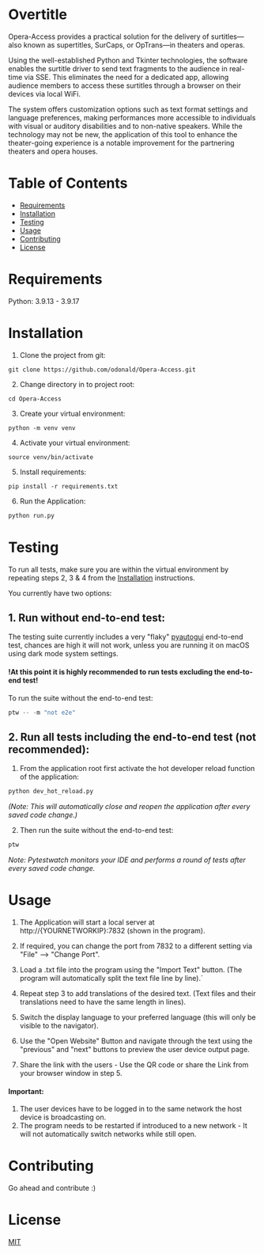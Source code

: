 # Overtitle

Opera-Access provides a practical solution for the delivery of surtitles—also known as supertitles, SurCaps, or OpTrans—in theaters and operas. 

Using the well-established Python and Tkinter technologies, the software enables the surtitle driver to send text fragments to the audience in real-time via SSE. This eliminates the need for a dedicated app, allowing audience members to access these surtitles through a browser on their devices via local WiFi. 

The system offers customization options such as text format settings and language preferences, making performances more accessible to individuals with visual or auditory disabilities and to non-native speakers. While the technology may not be new, the application of this tool to enhance the theater-going experience is a notable improvement for the partnering theaters and opera houses.

# Table of Contents
- [Requirements](#Requirements)
- [Installation](#Installation)
- [Testing](#Testing)
- [Usage](#Usage)
- [Contributing](#Contributing)
- [License](#License)

# Requirements
Python: 3.9.13 - 3.9.17


# Installation

1. Clone the project from git:

```
git clone https://github.com/odonald/Opera-Access.git
```


2. Change directory in to project root:

```
cd Opera-Access
```
3. Create your virtual environment:

```
python -m venv venv
```
4. Activate your virtual environment:
```
source venv/bin/activate
```

5. Install requirements:
```
pip install -r requirements.txt
```

6. Run the Application:

```python
python run.py
```

# Testing
To run all tests, make sure you are within the virtual environment by repeating steps 2, 3 & 4 from the [Installation](##Installation) instructions.

You currently have two options:

## 1. Run without end-to-end test:
The testing suite currently includes a very "flaky" [pyautogui](https://pyautogui.readthedocs.io/en/latest/)
 end-to-end test, chances are high it will not work, unless you are running it on macOS using dark mode system settings.
#### !At this point it is highly recommended to run tests excluding the end-to-end test!
To run the suite without the end-to-end test:
```python
ptw -- -m "not e2e"
```

## 2. Run all tests including the end-to-end test (not recommended):

1. From the application root first activate the hot developer reload function of the application:
```python
python dev_hot_reload.py
```
*(Note: This will automatically close and reopen the application after every saved code change.)*

2. Then run the suite without the end-to-end test:
```python
ptw
```
*Note: Pytestwatch monitors your IDE and performs a round of tests after every saved code change.*



# Usage
1. The Application will start a local server at http://{YOURNETWORKIP}:7832 (shown in the program).

2. If required, you can change the port from 7832 to a different setting via "File" --> "Change Port".

3. Load a .txt file into the program using the "Import Text" button. (The program will automatically split the text file line by line).´

4. Repeat step 3 to add translations of the desired text. (Text files and their translations need to have the same length in lines).

5. Switch the display language to your preferred language (this will only be visible to the navigator). 

5. Use the "Open Website" Button and navigate through the text using the "previous" and "next" buttons to preview the user device output page.

6. Share the link with the users - Use the QR code or share the Link from your browser window in step 5.

#### Important:
1. The user devices have to be logged in to the same network the host device is broadcasting on. 
2. The program needs to be restarted if introduced to a new network - It will not automatically switch networks while still open. 



# Contributing

Go ahead and contribute :) 


# License

[MIT](https://choosealicense.com/licenses/mit/)
